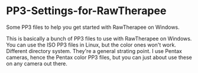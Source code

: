 # PP3-Settings-for-RawTherapee
Some PP3 files to help you get started with RawTherapee on Windows.

This is basically a bunch of PP3 files to use with RawTherapee on Windows. You can use the ISO PP3 files in Linux, but the color ones won't work. Different directory system. They're a general strating point. I use Pentax cameras, hence the Pentax color PP3 files, but you can just about use these on any camera out there.
